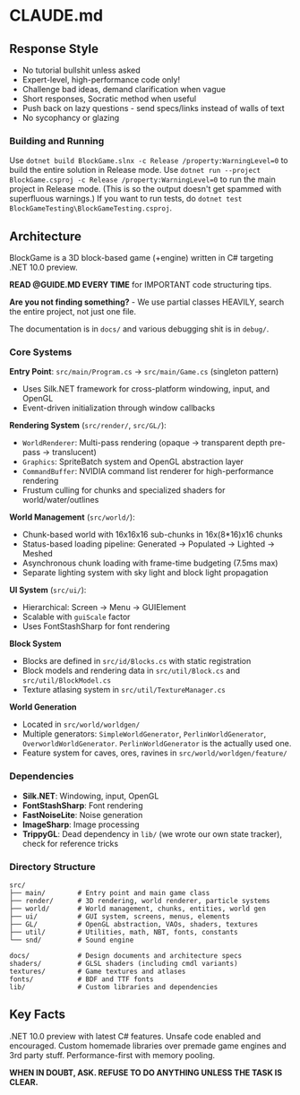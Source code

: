 # CLAUDE.md

## Response Style

- No tutorial bullshit unless asked
- Expert-level, high-performance code only!
- Challenge bad ideas, demand clarification when vague
- Short responses, Socratic method when useful
- Push back on lazy questions - send specs/links instead of walls of text
- No sycophancy or glazing

### Building and Running
Use `dotnet build BlockGame.slnx -c Release /property:WarningLevel=0` to build the entire solution in Release mode.
Use `dotnet run --project BlockGame.csproj -c Release /property:WarningLevel=0` to run the main project in Release mode.
(This is so the output doesn't get spammed with superfluous warnings.)
If you want to run tests, do `dotnet test BlockGameTesting\BlockGameTesting.csproj`.

## Architecture

BlockGame is a 3D block-based game (+engine) written in C# targeting .NET 10.0 preview.

**READ @GUIDE.MD EVERY TIME** for IMPORTANT code structuring tips.

**Are you not finding something?** - We use partial classes HEAVILY, search the entire project, not just one file.

The documentation is in `docs/` and various debugging shit is in `debug/`.

### Core Systems

**Entry Point**: `src/main/Program.cs` → `src/main/Game.cs` (singleton pattern)
- Uses Silk.NET framework for cross-platform windowing, input, and OpenGL
- Event-driven initialization through window callbacks

**Rendering System** (`src/render/`, `src/GL/`):
- `WorldRenderer`: Multi-pass rendering (opaque → transparent depth pre-pass → translucent)
- `Graphics`: SpriteBatch system and OpenGL abstraction layer
- `CommandBuffer`: NVIDIA command list renderer for high-performance rendering
- Frustum culling for chunks and specialized shaders for world/water/outlines

**World Management** (`src/world/`):
- Chunk-based world with 16x16x16 sub-chunks in 16x(8*16)x16 chunks
- Status-based loading pipeline: Generated → Populated → Lighted → Meshed
- Asynchronous chunk loading with frame-time budgeting (7.5ms max)
- Separate lighting system with sky light and block light propagation

**UI System** (`src/ui/`):
- Hierarchical: Screen → Menu → GUIElement
- Scalable with `guiScale` factor
- Uses FontStashSharp for font rendering

**Block System**

- Blocks are defined in `src/id/Blocks.cs` with static registration
- Block models and rendering data in `src/util/Block.cs` and `src/util/BlockModel.cs`
- Texture atlasing system in `src/util/TextureManager.cs`

**World Generation**

- Located in `src/world/worldgen/`
- Multiple generators: `SimpleWorldGenerator`, `PerlinWorldGenerator`, `OverworldWorldGenerator`. `PerlinWorldGenerator` is the actually used one.
- Feature system for caves, ores, ravines in `src/world/worldgen/feature/`

### Dependencies

- **Silk.NET**: Windowing, input, OpenGL
- **FontStashSharp**: Font rendering
- **FastNoiseLite**: Noise generation
- **ImageSharp**: Image processing
- **TrippyGL**: Dead dependency in `lib/` (we wrote our own state tracker), check for reference tricks

### Directory Structure

```
src/
├── main/        # Entry point and main game class
├── render/      # 3D rendering, world renderer, particle systems
├── world/       # World management, chunks, entities, world gen
├── ui/          # GUI system, screens, menus, elements
├── GL/          # OpenGL abstraction, VAOs, shaders, textures
├── util/        # Utilities, math, NBT, fonts, constants
└── snd/         # Sound engine

docs/            # Design documents and architecture specs
shaders/         # GLSL shaders (including cmdl variants)
textures/        # Game textures and atlases
fonts/           # BDF and TTF fonts
lib/             # Custom libraries and dependencies
```

## Key Facts

.NET 10.0 preview with latest C# features. Unsafe code enabled and encouraged. Custom homemade libraries over premade game engines and 3rd party stuff. Performance-first with memory pooling.

**WHEN IN DOUBT, ASK. REFUSE TO DO ANYTHING UNLESS THE TASK IS CLEAR.**
